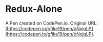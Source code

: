 # Redux-Alone

A Pen created on CodePen.io. Original URL: [https://codepen.io/gfike19/pen/oNxjqLP](https://codepen.io/gfike19/pen/oNxjqLP).


